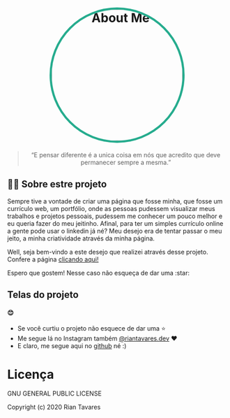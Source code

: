 <h1 align="center">
    <img alt="About Me" src="https://avatars2.githubusercontent.com/u/8935295?s=460&u=cf7e17066e5487b68e4f23e8114c55737eccbf27&v=4g" height="300px" style="border-radius: 50%; border: 5px solid #26ac8e; "/>
</h1>

<blockquote align="center">“E pensar diferente é a unica coisa em nós que acredito que deve permanecer sempre a mesma.”</blockquote>

## :man_technologist: Sobre estre projeto
<p>
    Sempre tive a vontade de criar uma página que fosse minha, que fosse um currículo web, um portfólio, onde as pessoas pudessem visualizar meus trabalhos e projetos pessoais, pudessem me conhecer um pouco melhor e eu queria fazer do meu jeitinho. Afinal, para ter um simples currículo online a gente pode usar o linkedin já né? Meu desejo era de tentar passar o meu jeito, a minha criatividade através da minha página. 
</p>
<p>
    Well, seja bem-vindo a este desejo que realizei através desse projeto. 
    Confere a página <a href="https://riantavares.github.io/" target="_blank">clicando aqui!</a>
</p>
<p>
    Espero que gostem! Nesse caso não esqueça de dar uma :star: 
</p>


## Telas do projeto





#### :blush:
- Se você curtiu o projeto não esquece de dar uma :star: 
- Me segue lá no Instagram também [@riantavares.dev](https://www.instagram.com/riantavares.dev/) :heart:
- E claro, me segue aqui no [github](https://github.com/RianTavares) né :)


<h1>Licença</h1>

GNU GENERAL PUBLIC LICENSE

Copyright (c) 2020 Rian Tavares 






